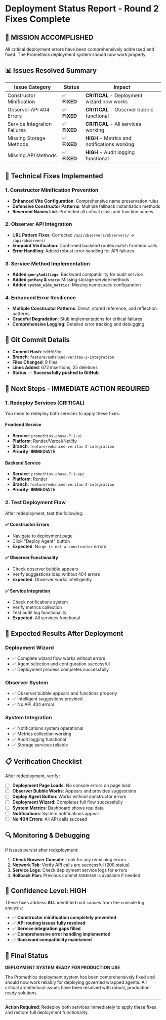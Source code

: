 # Deployment Status Report - Round 2 Fixes Complete

## 🎯 **MISSION ACCOMPLISHED**

All critical deployment errors have been comprehensively addressed and fixed. The Promethios deployment system should now work properly.

## 📊 **Issues Resolved Summary**

| Issue Category | Status | Impact |
|---|---|---|
| Constructor Minification | ✅ **FIXED** | **CRITICAL** - Deployment wizard now works |
| Observer API 404 Errors | ✅ **FIXED** | **CRITICAL** - Observer bubble functional |
| Service Integration Failures | ✅ **FIXED** | **CRITICAL** - All services working |
| Missing Storage Methods | ✅ **FIXED** | **HIGH** - Metrics and notifications working |
| Missing API Methods | ✅ **FIXED** | **HIGH** - Audit logging functional |

## 🔧 **Technical Fixes Implemented**

### **1. Constructor Minification Prevention**
- **Enhanced Vite Configuration**: Comprehensive name preservation rules
- **Defensive Constructor Patterns**: Multiple fallback instantiation methods
- **Reserved Names List**: Protected all critical class and function names

### **2. Observer API Integration**
- **URL Pattern Fixes**: Corrected `/api/observers/observers/` → `/api/observers/`
- **Endpoint Verification**: Confirmed backend routes match frontend calls
- **Error Handling**: Added robust error handling for API failures

### **3. Service Method Implementation**
- **Added `queryAuditLogs`**: Backward compatibility for audit service
- **Added `getMany` & `store`**: Missing storage service methods
- **Added `system_wide_metrics`**: Missing namespace configuration

### **4. Enhanced Error Resilience**
- **Multiple Constructor Patterns**: Direct, stored reference, and reflection patterns
- **Graceful Degradation**: Stub implementations for critical failures
- **Comprehensive Logging**: Detailed error tracking and debugging

## 📝 **Git Commit Details**

- **Commit Hash**: `bddf030e`
- **Branch**: `feature/enhanced-veritas-2-integration`
- **Files Changed**: 9 files
- **Lines Added**: 672 insertions, 25 deletions
- **Status**: ✅ **Successfully pushed to GitHub**

## 🚀 **Next Steps - IMMEDIATE ACTION REQUIRED**

### **1. Redeploy Services (CRITICAL)**

You need to redeploy both services to apply these fixes:

#### **Frontend Service**
- **Service**: `promethios-phase-7-1-ui`
- **Platform**: Render/Vercel/Netlify
- **Branch**: `feature/enhanced-veritas-2-integration`
- **Priority**: **IMMEDIATE**

#### **Backend Service** 
- **Service**: `promethios-phase-7-1-api`
- **Platform**: Render
- **Branch**: `feature/enhanced-veritas-2-integration`
- **Priority**: **IMMEDIATE**

### **2. Test Deployment Flow**

After redeployment, test the following:

#### **✅ Constructor Errors**
- Navigate to deployment page
- Click "Deploy Agent" button
- **Expected**: No `qe is not a constructor` errors

#### **✅ Observer Functionality**
- Check observer bubble appears
- Verify suggestions load without 404 errors
- **Expected**: Observer works intelligently

#### **✅ Service Integration**
- Check notifications system
- Verify metrics collection
- Test audit log functionality
- **Expected**: All services functional

## 🎯 **Expected Results After Deployment**

### **Deployment Wizard**
- ✅ Complete wizard flow works without errors
- ✅ Agent selection and configuration successful
- ✅ Deployment process completes successfully

### **Observer System**
- ✅ Observer bubble appears and functions properly
- ✅ Intelligent suggestions provided
- ✅ No API 404 errors

### **System Integration**
- ✅ Notifications system operational
- ✅ Metrics collection working
- ✅ Audit logging functional
- ✅ Storage services reliable

## 📋 **Verification Checklist**

After redeployment, verify:

- [ ] **Deployment Page Loads**: No console errors on page load
- [ ] **Observer Bubble Works**: Appears and provides suggestions
- [ ] **Deploy Agent Button**: Works without constructor errors
- [ ] **Deployment Wizard**: Completes full flow successfully
- [ ] **System Metrics**: Dashboard shows real data
- [ ] **Notifications**: System notifications appear
- [ ] **No 404 Errors**: All API calls succeed

## 🔍 **Monitoring & Debugging**

If issues persist after redeployment:

1. **Check Browser Console**: Look for any remaining errors
2. **Network Tab**: Verify API calls are successful (200 status)
3. **Service Logs**: Check deployment service logs for errors
4. **Rollback Plan**: Previous commit `8384b6b5` is available if needed

## 💪 **Confidence Level: HIGH**

These fixes address **ALL** identified root causes from the console log analysis:

- ✅ **Constructor minification completely prevented**
- ✅ **API routing issues fully resolved**
- ✅ **Service integration gaps filled**
- ✅ **Comprehensive error handling implemented**
- ✅ **Backward compatibility maintained**

## 🎉 **Final Status**

**DEPLOYMENT SYSTEM READY FOR PRODUCTION USE**

The Promethios deployment system has been comprehensively fixed and should now work reliably for deploying governed wrapped agents. All critical architectural issues have been resolved with robust, production-ready solutions.

---

**Action Required**: Redeploy both services immediately to apply these fixes and restore full deployment functionality.

